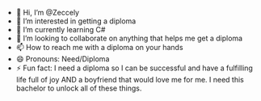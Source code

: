 - 👋 Hi, I’m @Zeccely
- 👀 I’m interested in getting a diploma
- 🌱 I’m currently learning C#
- 💞️ I’m looking to collaborate on anything that helps me get a diploma
- 📫 How to reach me with a diploma on your hands
- 😄 Pronouns: Need/Diploma
- ⚡ Fun fact: I need a diploma so I can be successful and have a fulfilling life full of joy AND a boyfriend that would love me for me. I need this bachelor to unlock all of these things.

<!---
Zeccely/Zeccely is a ✨ special ✨ repository because its `README.md` (this file) appears on your GitHub profile.
You can click the Preview link to take a look at your changes.
--->
